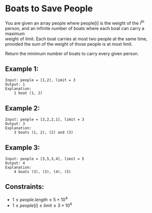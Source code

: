 # Boats to Save People

You are given an array people where people[i] is the weight of the $i^{th}$  
person, and an infinite number of boats where each boat can carry a maximum  
weight of limit. Each boat carries at most two people at the same time,  
provided the sum of the weight of those people is at most limit.

Return the minimum number of boats to carry every given person.

 

## Example 1:

    Input: people = [1,2], limit = 3
    Output: 1
    Explanation: 
        1 boat (1, 2)

## Example 2:

    Input: people = [3,2,2,1], limit = 3
    Output: 3
    Explanation: 
        3 boats (1, 2), (2) and (3)

## Example 3:

    Input: people = [3,5,3,4], limit = 5
    Output: 4
    Explanation: 
        4 boats (3), (3), (4), (5)

 

## Constraints:

* $1 \le people.length \le 5 \times 10^4$
* $1 \le people[i] \le limit \le 3 \times 10^4$

